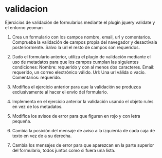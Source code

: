 validacion
==========

Ejercicios de validación de formularios mediante el plugin jquery validate y el entorno yeoman

1. Crea un formulario con los campos nombre, email, url y comentarios. Comprueba la validación de campos propia del navegador y desactívala posteriormente. Salvo la url el resto de campos son requeridos.

2. Dado el formulario anterior, utiliza el plugin de validación mediante el uso de metadatos para que los campos cumplan las siguientes condiciones:
Nombre: requerido y con al menos dos caracteres.
Email: requerido, un correo electrónico válido.
Url: Una url válida o vacío.
Comentarios: requerido.

3. Modifica el ejercicio anterior para que la validación se produzca exclusivamente al hacer el envío del formulario.


4. Implementa en el ejercicio anterior la validación usando el objeto rules en vez de los metadatos.


5. Modifica los avisos de error para que figuren en rojo y con letra pequeña.


6. Cambia la posición del mensaje de aviso a la izquierda de cada caja de texto en vez de a su derecha.

7. Cambia los mensajes de error para que aparezcan en la parte superior del formulario, todos juntos como si fuera una lista.
